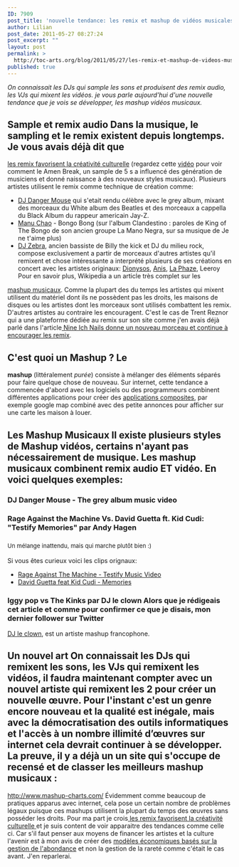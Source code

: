 ```yaml
---
ID: 7909
post_title: 'nouvelle tendance: les remix et mashup de vidéos musicales'
author: Lilian
post_date: 2011-05-27 08:27:24
post_excerpt: ""
layout: post
permalink: >
  http://toc-arts.org/blog/2011/05/27/les-remix-et-mashup-de-videos-musicales-une-nouvelle-tendance/
published: true
---
```

*On connaissait les DJs qui sample les sons et produisent des remix audio, les VJs qui mixent les vidéos. je vous parle aujourd'hui d'une nouvelle tendance que je vois se développer, les mashup vidéos musicaux.* 
## Sample et remix audio Dans la musique, le sampling et le remix existent depuis longtemps. Je vous avais déjà dit que 

[les remix favorisent la créativité culturelle][1] (regardez cette [vidéo][1] pour voir comment le Amen Break, un sample de 5 s a influencé des génération de musiciens et donné naissance à des nouveaux styles musicaux). Plusieurs artistes utilisent le remix comme technique de création comme: 
*   [DJ Danger Mouse][2] qui s'etait rendu célèbre avec le grey album, mixant des morceaux du White album des Beatles et des morceaux a cappella du Black Album du rappeur americain Jay-Z.
*   [Manu Chao][3] - Bongo Bong (sur l'album Clandestino : paroles de King of The Bongo de son ancien groupe La Mano Negra, sur sa musique de Je ne t'aime plus)
*   [DJ Zebra][4], ancien bassiste de Billy the kick et DJ du milieu rock, compose exclusivement a partir de morceaux d'autres artistes qu'il remixent et chose intéressante a interprété plusieurs de ses créations en concert avec les artistes originaux: [Dionysos][5], [Anis][6], [La Phaze][7], Leeroy Pour en savoir plus, Wikipedia a un article très complet sur les 

[mashup musicaux][8]. Comme la plupart des du temps les artistes qui mixent utilisent du matériel dont ils ne possèdent pas les droits, les maisons de disques ou les artistes dont les morceaux sont utilisés combattent les remix. D'autres artistes au contraire les encouragent. C'est le cas de Trent Reznor qui a une plateforme dédiée au remix sur son site comme j'en avais déjà parlé dans l'article<a rel="bookmark" href="http://toc-arts.org/blog/2008/04/23/musique-20-nine-ich-nails-donne-un-nouveau-morceau-et-continue-a-encourager-les-remix/"> Nine Ich Nails donne un nouveau morceau et continue à encourager les remix</a>. 
## C'est quoi un Mashup ? Le 

**mashup** (littéralement *purée*) consiste à mélanger des éléments séparés pour faire quelque chose de nouveau. Sur internet, cette tendance a commencée d'abord avec les logiciels ou des programmeurs combinent différentes applications pour créer des [applications composites][9], par exemple google map combiné avec des petite annonces pour afficher sur une carte les maison à louer. 
## Les Mashup Musicaux Il existe plusieurs styles de Mashup vidéos, certains n'ayant pas nécessairement de musique. Les mashup musicaux combinent remix audio ET vidéo. En voici quelques exemples: 

### DJ Danger Mouse - The grey album music video

<p style="text-align: center;">
</p>

### Rage Against the Machine Vs. David Guetta ft. Kid Cudi: "Testify Memories" par Andy Hagen

### <span style="font-size: 13px; font-weight: normal;">Un mélange inattendu, mais qui marche plutôt bien :)</span>

<p style="text-align: center;">
</p>

<p style="text-align: left;">
  Si vous êtes curieux voici les clips orignaux:
</p>

*   [Rage Against The Machine - Testify Music Video][10]
*   [David Guetta feat Kid Cudi - Memories][11]

### Iggy pop vs The Kinks par DJ le clown Alors que je rédigeais cet article et comme pour confirmer ce que je disais, mon dernier follower sur Twitter 

[DJ le clown][12], est un artiste mashup francophone. <p style="text-align: center;">
</p>

## Un nouvel art On connaissait les DJs qui remixent les sons, les VJs qui remixent les vidéos, il faudra maintenant compter avec un nouvel artiste qui remixent les 2 pour créer un nouvelle œuvre. Pour l'instant c'est un genre encore nouveau et la qualité est inégale, mais avec la démocratisation des outils informatiques et l'accès à un nombre illimité d’œuvres sur internet cela devrait continuer à se développer. La preuve, il y a déjà un un site qui s'occupe de recensé et de classer les meilleurs mashup musicaux : 

<http://www.mashup-charts.com/> Évidemment comme beaucoup de pratiques apparus avec internet, cela pose un certain nombre de problèmes légaux puisque ces mashups utilisent la plupart du temps des œuvres sans posséder les droits. Pour ma part je crois[ les remix favorisent la créativité culturelle ][13]et je suis content de voir apparaitre des tendances comme celle ci. Car s'il faut penser aux moyens de financer les artistes et la culture l'avenir est à mon avis de créer des [modèles économiques basés sur la gestion de l'abondance][14] et non la gestion de la rareté comme c'était le cas avant. J'en reparlerai.

 [1]: http://toc-arts.org/blog/2008/03/14/droit-dauteur-le-piratage-favorise-la-creativite-culturelle/
 [2]: http://fr.wikipedia.org/wiki/Danger_Mouse
 [3]: http://fr.wikipedia.org/wiki/Manu_Chao
 [4]: http://fr.wikipedia.org/wiki/DJ_Zebra
 [5]: http://fr.wikipedia.org/wiki/Dionysos "Dionysos"
 [6]: http://fr.wikipedia.org/wiki/Anis "Anis"
 [7]: http://fr.wikipedia.org/wiki/La_Phaze "La Phaze"
 [8]: http://fr.wikipedia.org/wiki/Mashup_(musique)
 [9]: http://fr.wikipedia.org/wiki/Application_composite
 [10]: http://www.youtube.com/watch?v=1JSBhI_0at0
 [11]: http://www.youtube.com/watch?v=NUVCQXMUVnI
 [12]: http://www.djleclown.fr/
 [13]: ../2008/03/14/droit-dauteur-le-piratage-favorise-la-creativite-culturelle/
 [14]: http://toc-arts.org/blog/reflexion/nouveau-modeles-economiques/